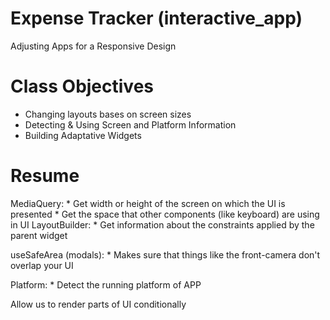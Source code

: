 # Expense Tracker (interactive_app)

Adjusting Apps for a Responsive Design

# Class Objectives

* Changing layouts bases on screen sizes
* Detecting & Using Screen and Platform Information
* Building Adaptative Widgets


# Resume

MediaQuery: 
    * Get width or height of the screen on which the UI is presented
    * Get the space that other components (like keyboard) are using in UI
LayoutBuilder: 
    * Get information about the constraints applied by the parent widget

useSafeArea (modals): 
    * Makes sure that things like the front-camera don't overlap your UI 

Platform:
    * Detect the running platform of APP 

Allow us to render parts of UI conditionally  